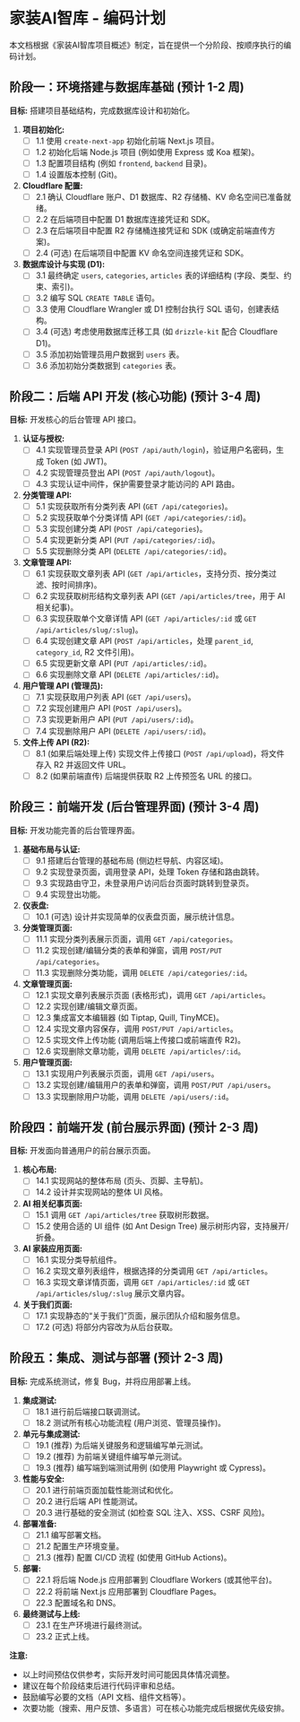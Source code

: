 # 家装AI智库 - 编码计划

本文档根据《家装AI智库项目概述》制定，旨在提供一个分阶段、按顺序执行的编码计划。

## 阶段一：环境搭建与数据库基础 (预计 1-2 周)

**目标:** 搭建项目基础结构，完成数据库设计和初始化。

1.  **项目初始化:**
    *   [ ] 1.1 使用 `create-next-app` 初始化前端 Next.js 项目。
    *   [ ] 1.2 初始化后端 Node.js 项目 (例如使用 Express 或 Koa 框架)。
    *   [ ] 1.3 配置项目结构 (例如 `frontend`, `backend` 目录)。
    *   [ ] 1.4 设置版本控制 (Git)。
2.  **Cloudflare 配置:**
    *   [ ] 2.1 确认 Cloudflare 账户、D1 数据库、R2 存储桶、KV 命名空间已准备就绪。
    *   [ ] 2.2 在后端项目中配置 D1 数据库连接凭证和 SDK。
    *   [ ] 2.3 在后端项目中配置 R2 存储桶连接凭证和 SDK (或确定前端直传方案)。
    *   [ ] 2.4 (可选) 在后端项目中配置 KV 命名空间连接凭证和 SDK。
3.  **数据库设计与实现 (D1):**
    *   [ ] 3.1 最终确定 `users`, `categories`, `articles` 表的详细结构 (字段、类型、约束、索引)。
    *   [ ] 3.2 编写 SQL `CREATE TABLE` 语句。
    *   [ ] 3.3 使用 Cloudflare Wrangler 或 D1 控制台执行 SQL 语句，创建表结构。
    *   [ ] 3.4 (可选) 考虑使用数据库迁移工具 (如 `drizzle-kit` 配合 Cloudflare D1)。
    *   [ ] 3.5 添加初始管理员用户数据到 `users` 表。
    *   [ ] 3.6 添加初始分类数据到 `categories` 表。

## 阶段二：后端 API 开发 (核心功能) (预计 3-4 周)

**目标:** 开发核心的后台管理 API 接口。

1.  **认证与授权:**
    *   [ ] 4.1 实现管理员登录 API (`POST /api/auth/login`)，验证用户名密码，生成 Token (如 JWT)。
    *   [ ] 4.2 实现管理员登出 API (`POST /api/auth/logout`)。
    *   [ ] 4.3 实现认证中间件，保护需要登录才能访问的 API 路由。
2.  **分类管理 API:**
    *   [ ] 5.1 实现获取所有分类列表 API (`GET /api/categories`)。
    *   [ ] 5.2 实现获取单个分类详情 API (`GET /api/categories/:id`)。
    *   [ ] 5.3 实现创建分类 API (`POST /api/categories`)。
    *   [ ] 5.4 实现更新分类 API (`PUT /api/categories/:id`)。
    *   [ ] 5.5 实现删除分类 API (`DELETE /api/categories/:id`)。
3.  **文章管理 API:**
    *   [ ] 6.1 实现获取文章列表 API (`GET /api/articles`，支持分页、按分类过滤、按时间排序)。
    *   [ ] 6.2 实现获取树形结构文章列表 API (`GET /api/articles/tree`，用于 AI 相关纪事)。
    *   [ ] 6.3 实现获取单个文章详情 API (`GET /api/articles/:id` 或 `GET /api/articles/slug/:slug`)。
    *   [ ] 6.4 实现创建文章 API (`POST /api/articles`，处理 `parent_id`, `category_id`, R2 文件引用)。
    *   [ ] 6.5 实现更新文章 API (`PUT /api/articles/:id`)。
    *   [ ] 6.6 实现删除文章 API (`DELETE /api/articles/:id`)。
4.  **用户管理 API (管理员):**
    *   [ ] 7.1 实现获取用户列表 API (`GET /api/users`)。
    *   [ ] 7.2 实现创建用户 API (`POST /api/users`)。
    *   [ ] 7.3 实现更新用户 API (`PUT /api/users/:id`)。
    *   [ ] 7.4 实现删除用户 API (`DELETE /api/users/:id`)。
5.  **文件上传 API (R2):**
    *   [ ] 8.1 (如果后端处理上传) 实现文件上传接口 (`POST /api/upload`)，将文件存入 R2 并返回文件 URL。
    *   [ ] 8.2 (如果前端直传) 后端提供获取 R2 上传预签名 URL 的接口。

## 阶段三：前端开发 (后台管理界面) (预计 3-4 周)

**目标:** 开发功能完善的后台管理界面。

1.  **基础布局与认证:**
    *   [ ] 9.1 搭建后台管理的基础布局 (侧边栏导航、内容区域)。
    *   [ ] 9.2 实现登录页面，调用登录 API，处理 Token 存储和路由跳转。
    *   [ ] 9.3 实现路由守卫，未登录用户访问后台页面时跳转到登录页。
    *   [ ] 9.4 实现登出功能。
2.  **仪表盘:**
    *   [ ] 10.1 (可选) 设计并实现简单的仪表盘页面，展示统计信息。
3.  **分类管理页面:**
    *   [ ] 11.1 实现分类列表展示页面，调用 `GET /api/categories`。
    *   [ ] 11.2 实现创建/编辑分类的表单和弹窗，调用 `POST/PUT /api/categories`。
    *   [ ] 11.3 实现删除分类功能，调用 `DELETE /api/categories/:id`。
4.  **文章管理页面:**
    *   [ ] 12.1 实现文章列表展示页面 (表格形式)，调用 `GET /api/articles`。
    *   [ ] 12.2 实现创建/编辑文章页面。
    *   [ ] 12.3 集成富文本编辑器 (如 Tiptap, Quill, TinyMCE)。
    *   [ ] 12.4 实现文章内容保存，调用 `POST/PUT /api/articles`。
    *   [ ] 12.5 实现文件上传功能 (调用后端上传接口或前端直传 R2)。
    *   [ ] 12.6 实现删除文章功能，调用 `DELETE /api/articles/:id`。
5.  **用户管理页面:**
    *   [ ] 13.1 实现用户列表展示页面，调用 `GET /api/users`。
    *   [ ] 13.2 实现创建/编辑用户的表单和弹窗，调用 `POST/PUT /api/users`。
    *   [ ] 13.3 实现删除用户功能，调用 `DELETE /api/users/:id`。

## 阶段四：前端开发 (前台展示界面) (预计 2-3 周)

**目标:** 开发面向普通用户的前台展示页面。

1.  **核心布局:**
    *   [ ] 14.1 实现网站的整体布局 (页头、页脚、主导航)。
    *   [ ] 14.2 设计并实现网站的整体 UI 风格。
2.  **AI 相关纪事页面:**
    *   [ ] 15.1 调用 `GET /api/articles/tree` 获取树形数据。
    *   [ ] 15.2 使用合适的 UI 组件 (如 Ant Design Tree) 展示树形内容，支持展开/折叠。
3.  **AI 家装应用页面:**
    *   [ ] 16.1 实现分类导航组件。
    *   [ ] 16.2 实现文章列表组件，根据选择的分类调用 `GET /api/articles`。
    *   [ ] 16.3 实现文章详情页面，调用 `GET /api/articles/:id` 或 `GET /api/articles/slug/:slug` 展示文章内容。
4.  **关于我们页面:**
    *   [ ] 17.1 实现静态的“关于我们”页面，展示团队介绍和服务信息。
    *   [ ] 17.2 (可选) 将部分内容改为从后台获取。

## 阶段五：集成、测试与部署 (预计 2-3 周)

**目标:** 完成系统测试，修复 Bug，并将应用部署上线。

1.  **集成测试:**
    *   [ ] 18.1 进行前后端接口联调测试。
    *   [ ] 18.2 测试所有核心功能流程 (用户浏览、管理员操作)。
2.  **单元与集成测试:**
    *   [ ] 19.1 (推荐) 为后端关键服务和逻辑编写单元测试。
    *   [ ] 19.2 (推荐) 为前端关键组件编写单元测试。
    *   [ ] 19.3 (推荐) 编写端到端测试用例 (如使用 Playwright 或 Cypress)。
3.  **性能与安全:**
    *   [ ] 20.1 进行前端页面加载性能测试和优化。
    *   [ ] 20.2 进行后端 API 性能测试。
    *   [ ] 20.3 进行基础的安全测试 (如检查 SQL 注入、XSS、CSRF 风险)。
4.  **部署准备:**
    *   [ ] 21.1 编写部署文档。
    *   [ ] 21.2 配置生产环境变量。
    *   [ ] 21.3 (推荐) 配置 CI/CD 流程 (如使用 GitHub Actions)。
5.  **部署:**
    *   [ ] 22.1 将后端 Node.js 应用部署到 Cloudflare Workers (或其他平台)。
    *   [ ] 22.2 将前端 Next.js 应用部署到 Cloudflare Pages。
    *   [ ] 22.3 配置域名和 DNS。
6.  **最终测试与上线:**
    *   [ ] 23.1 在生产环境进行最终测试。
    *   [ ] 23.2 正式上线。

**注意:**

*   以上时间预估仅供参考，实际开发时间可能因具体情况调整。
*   建议在每个阶段结束后进行代码评审和总结。
*   鼓励编写必要的文档（API 文档、组件文档等）。
*   次要功能（搜索、用户反馈、多语言）可在核心功能完成后根据优先级安排。